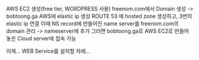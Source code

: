 AWS EC2 생성(free tier, WORDPRESS 사용)
freenom.com에서 Domain 생성 -> bobtoong.ga
AWS에 elastic ip 생성
ROUTE 53 에 hosted zone 생성하고, 3번의 elastic ip 연결
 이때 NS record에 만들어진 name server를 freenom.com의 domain 관리 -> nameserver에 추가
 그러면 bobtoong.ga로 AWS EC2로 만들어 놓은 Cloud server에 접속 가능
 
 
이제... WEB Service를 설치할 차례...
